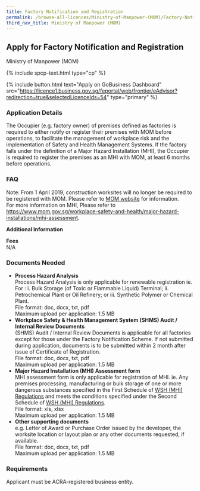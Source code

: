 ```yaml
---
title: Factory Notification and Registration
permalink: /browse-all-licences/Ministry-of-Manpower-(MOM)/Factory-Notification-and-Registration
third_nav_title: Ministry of Manpower (MOM)
---
```


## Apply for Factory Notification and Registration

Ministry of Manpower (MOM)

{% include spcp-text.html type="cp" %}

{% include button.html text="Apply on GoBusiness Dashboard" src="https://licence1.business.gov.sg/feportal/web/frontier/eAdvisor?redirection=true&selectedLicenceIds=54" type="primary" %}

### Application Details

<p>The Occupier (e.g. factory owner) of premises defined as factories is required to either notify or register their premises with MOM before operations, to facilitate the management of workplace risk and the implementation of Safety and Health Management Systems. If the factory falls under the definition of a Major Hazard Installation (MHI), the Occupier is required to register the premises as an MHI with MOM, at least 6 months before operations.</p>
 <H3>FAQ</H3>
 <p>Note: From 1 April 2019, construction worksites will no longer be required to be registered with MOM. Please refer to <a href="https://www.mom.gov.sg/workplace-safety-and-health/factory-notification-and-registration/requirements-for-factories" target="_blank" rel="noopener">MOM website</a> for information.<br>
 For more information on MHI, Please refer to <a href="https://www.mom.gov.sg/workplace-safety-and-health/major-hazard-installations/mhi-assessment" target="_blank" rel="noopener">https://www.mom.gov.sg/workplace-safety-and-health/major-hazard-installations/mhi-assessment</a>.</p>

**Additional Information**

<p><strong>Fees</strong><br />
 N/A</p>

### Documents Needed

<ul>
 <li><strong>Process Hazard Analysis</strong><br>
 Process Hazard Analysis is only applicable for renewable registration ie. For : i. Bulk Storage (of Toxic or Flammable Liquid) Terminal; ii. Petrochemical Plant or Oil Refinery; or iii. Synthetic Polymer or Chemical Plant.<br>
 File format: doc, docx, txt, pdf<br>
 Maximum upload per application: 1.5 MB</li>
 <li><strong>Workplace Safety & Health Management System (SHMS) Audit / Internal Review Documents</strong><br>
 (SHMS) Audit / Internal Review Documents is applicable for all factories except for those under the Factory Notification Scheme. If not submitted during application, documents is to be submitted within 2 month after issue of Certificate of Registration.<br>
 File format: doc, docx, txt, pdf<br>
 Maximum upload per application: 1.5 MB</li>
 <li><strong>Major Hazard Installation (MHI) Assessment form</strong><br>
 MHI assessment form is only applicable for registration of MHI. ie. Any premises processing, manufacturing or bulk storage of one or more dangerous substances specified in the First Schedule of <a href="https://sso.agc.gov.sg/SL/WSHA2006-S202-2017?DocDate=20170502&ProvIds=Sc1-#Sc1-" target="_blank" rel="noopener"><u>WSH (MHI) Regulations</u></a> and meets the conditions specified under the Second Schedule of <a href="https://sso.agc.gov.sg/SL/WSHA2006-S202-2017?DocDate=20170502&ProvIds=Sc2-#Sc2-" target="_blank" rel="noopener"><u>WSH (MHI) Regulations</u></a>.<br>
 File format: xls, xlsx<br>
 Maximum upload per application: 1.5 MB</li>
 <li><strong>Other supporting documents</strong><br>
 e.g. Letter of Award or Purchase Order issued by the developer, the worksite location or layout plan or any other documents requested, if available.<br>
 File format: doc, docx, txt, pdf<br>
 Maximum upload per application: 1.5 MB</li>
 </ul>

### Requirements

<p>Applicant must be ACRA-registered business entity.</p>

